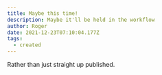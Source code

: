 ```yaml
---
title: Maybe this time!
description: Maybe it'll be held in the workflow
author: Roger
date: 2021-12-23T07:10:04.177Z
tags:
  - created
---
```

Rather than just straight up published.